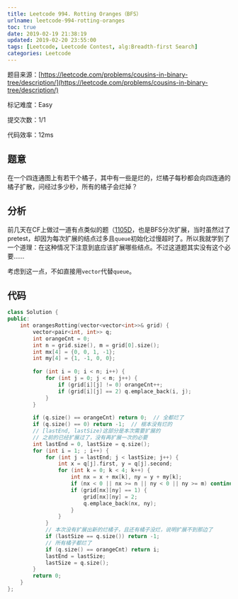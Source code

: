```yaml
---
title: Leetcode 994. Rotting Oranges（BFS）
urlname: leetcode-994-rotting-oranges
toc: true
date: 2019-02-19 21:38:19
updated: 2019-02-20 23:55:00
tags: [Leetcode, Leetcode Contest, alg:Breadth-first Search]
categories: Leetcode
---
```


题目来源：[https://leetcode.com/problems/cousins-in-binary-tree/description/](https://leetcode.com/problems/cousins-in-binary-tree/description/)

标记难度：Easy

提交次数：1/1

代码效率：12ms

## 题意

在一个四连通图上有若干个橘子，其中有一些是烂的，烂橘子每秒都会向四连通的橘子扩散，问经过多少秒，所有的橘子会烂掉？

## 分析

前几天在CF上做过一道有点类似的题（[1105D](https://codeforces.com/problemset/problem/1105/D)，也是BFS分次扩展，当时虽然过了pretest，却因为每次扩展的结点过多且`queue`初始化过慢超时了。所以我就学到了一个道理：在这种情况下注意到底应该扩展哪些结点。不过这道题其实没有这个必要……

考虑到这一点，不如直接用`vector`代替`queue`。

## 代码

```cpp
class Solution {
public:
    int orangesRotting(vector<vector<int>>& grid) {
        vector<pair<int, int>> q;
        int orangeCnt = 0;
        int n = grid.size(), m = grid[0].size();
        int mx[4] = {0, 0, 1, -1};
        int my[4] = {1, -1, 0, 0};
        
        for (int i = 0; i < n; i++) {
            for (int j = 0; j < m; j++) {
                if (grid[i][j] != 0) orangeCnt++;
                if (grid[i][j] == 2) q.emplace_back(i, j);
            }
        }
        
        if (q.size() == orangeCnt) return 0;  // 全都烂了
        if (q.size() == 0) return -1;  // 根本没有烂的
        // [lastEnd, lastSize)这部分是本次需要扩展的
        // 之前的已经扩展过了，没有再扩展一次的必要
        int lastEnd = 0, lastSize = q.size();
        for (int i = 1; ; i++) {
            for (int j = lastEnd; j < lastSize; j++) {
                int x = q[j].first, y = q[j].second;
                for (int k = 0; k < 4; k++) {
                    int nx = x + mx[k], ny = y + my[k];
                    if (nx < 0 || nx >= n || ny < 0 || ny >= m) continue;
                    if (grid[nx][ny] == 1) {
                        grid[nx][ny] = 2;
                        q.emplace_back(nx, ny);
                    }
                }
            }
            // 本次没有扩展出新的烂橘子，且还有橘子没烂，说明扩展不到那边了
            if (lastSize == q.size()) return -1;
            // 所有橘子都烂了
            if (q.size() == orangeCnt) return i;
            lastEnd = lastSize;
            lastSize = q.size();
        }
        return 0;
    }
};
```
